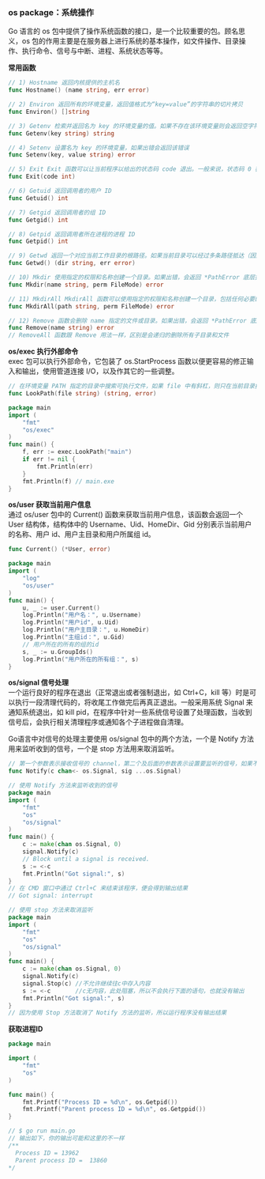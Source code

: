 
### os package：系统操作
Go 语言的 os 包中提供了操作系统函数的接口，是一个比较重要的包。顾名思义，os 包的作用主要是在服务器上进行系统的基本操作，如文件操作、目录操作、执行命令、信号与中断、进程、系统状态等等。

**常用函数**  
```go
// 1) Hostname 返回内核提供的主机名
func Hostname() (name string, err error)

// 2) Environ 返回所有的环境变量，返回值格式为“key=value”的字符串的切片拷贝
func Environ() []string

// 3) Getenv 检索并返回名为 key 的环境变量的值。如果不存在该环境变量则会返回空字符串
func Getenv(key string) string

// 4) Setenv 设置名为 key 的环境变量，如果出错会返回该错误
func Setenv(key, value string) error

// 5) Exit Exit 函数可以让当前程序以给出的状态码 code 退出。一般来说，状态码 0 表示成功，非 0 表示出错。程序会立刻终止，并且 defer 的函数不会被执行
func Exit(code int)

// 6) Getuid 返回调用者的用户 ID
func Getuid() int

// 7) Getgid 返回调用者的组 ID
func Getgid() int

// 8) Getpid 返回调用者所在进程的进程 ID
func Getpid() int

// 9) Getwd 返回一个对应当前工作目录的根路径。如果当前目录可以经过多条路径抵达（因为硬链接），Getwd 会返回其中一个
func Getwd() (dir string, err error)

// 10) Mkdir 使用指定的权限和名称创建一个目录。如果出错，会返回 *PathError 底层类型的错误
func Mkdir(name string, perm FileMode) error

// 11) MkdirAll MkdirAll 函数可以使用指定的权限和名称创建一个目录，包括任何必要的上级目录，并返回 nil，否则返回错误。权限位 perm 会应用在每一个被该函数创建的目录上。如果 path 指定了一个已经存在的目录，MkdirAll 不做任何操作并返回 nil
func MkdirAll(path string, perm FileMode) error

// 12) Remove 函数会删除 name 指定的文件或目录。如果出错，会返回 *PathError 底层类型的错误
func Remove(name string) error
// RemoveAll 函数跟 Remove 用法一样，区别是会递归的删除所有子目录和文件
```

**os/exec 执行外部命令**  
exec 包可以执行外部命令，它包装了 os.StartProcess 函数以便更容易的修正输入和输出，使用管道连接 I/O，以及作其它的一些调整。  
```go
// 在环境变量 PATH 指定的目录中搜索可执行文件，如果 file 中有斜杠，则只在当前目录搜索。返回完整路径或者相对于当前目录的一个相对路径
func LookPath(file string) (string, error) 

package main
import (
    "fmt"
    "os/exec"
)
func main() {
    f, err := exec.LookPath("main")
    if err != nil {
        fmt.Println(err)
    }
    fmt.Println(f) // main.exe
}
```

**os/user 获取当前用户信息**  
通过 os/user 包中的 Current() 函数来获取当前用户信息，该函数会返回一个 User 结构体，结构体中的 Username、Uid、HomeDir、Gid 分别表示当前用户的名称、用户 id、用户主目录和用户所属组 id。
```go
func Current() (*User, error)

package main
import (
    "log"
    "os/user"
)
func main() {
    u, _ := user.Current()
    log.Println("用户名：", u.Username)
    log.Println("用户id", u.Uid)
    log.Println("用户主目录：", u.HomeDir)
    log.Println("主组id：", u.Gid)
    // 用户所在的所有的组的id
    s, _ := u.GroupIds()
    log.Println("用户所在的所有组：", s)
}
```

**os/signal 信号处理**  
一个运行良好的程序在退出（正常退出或者强制退出，如 Ctrl+C，kill 等）时是可以执行一段清理代码的，将收尾工作做完后再真正退出。一般采用系统 Signal 来通知系统退出，如 kill pid，在程序中针对一些系统信号设置了处理函数，当收到信号后，会执行相关清理程序或通知各个子进程做自清理。

Go语言中对信号的处理主要使用 os/signal 包中的两个方法，一个是 Notify 方法用来监听收到的信号，一个是 stop 方法用来取消监听。
```go
// 第一个参数表示接收信号的 channel，第二个及后面的参数表示设置要监听的信号，如果不设置表示监听所有的信号
func Notify(c chan<- os.Signal, sig ...os.Signal)

// 使用 Notify 方法来监听收到的信号
package main
import (
    "fmt"
    "os"
    "os/signal"
)
func main() {
    c := make(chan os.Signal, 0)
    signal.Notify(c)
    // Block until a signal is received.
    s := <-c
    fmt.Println("Got signal:", s)
}
// 在 CMD 窗口中通过 Ctrl+C 来结束该程序，便会得到输出结果
// Got signal: interrupt

// 使用 stop 方法来取消监听
package main
import (
    "fmt"
    "os"
    "os/signal"
)
func main() {
    c := make(chan os.Signal, 0)
    signal.Notify(c)
    signal.Stop(c) //不允许继续往c中存入内容
    s := <-c       //c无内容，此处阻塞，所以不会执行下面的语句，也就没有输出
    fmt.Println("Got signal:", s)
}
// 因为使用 Stop 方法取消了 Notify 方法的监听，所以运行程序没有输出结果
```

**获取进程ID**  
```go
package main

import (
	"fmt"
	"os"
)

func main() {
	fmt.Printf("Process ID = %d\n", os.Getpid())
	fmt.Printf("Parent process ID = %d\n", os.Getppid())
}

// $ go run main.go
// 输出如下，你的输出可能和这里的不一样
/**
  Process ID = 13962
  Parent process ID =  13860
*/
```